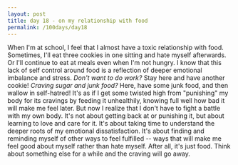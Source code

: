 ```yaml
---
layout: post
title: day 18 - on my relationship with food
permalink: /100days/day18
---
```


When I'm at school, I feel that I almost have a toxic relationship with food. Sometimes, I'll eat three cookies in one sitting and hate myself afterwards. Or I'll continue to eat at meals even when I'm not hungry. I know that this lack of self control around food is a reflection of deeper emotional imbalance and stress. *Don't want to do work?* Stay here and have another cookie! *Craving sugar and junk food?* Here, have some junk food, and then wallow in self-hatred! It's as if I get some twisted high from "punishing" my body for its cravings by feeding it unhealthily, knowing full well how bad it will make me feel later. But now I realize that I don't have to fight a battle with my own body. It's not about getting back at or punishing it, but about learning to love and care for it. It's about taking time to understand the deeper roots of my emotional dissatisfaction. It's about finding and reminding myself of other ways to feel fulfilled -- ways that will make me feel good about myself rather than hate myself. After all, it's just food. Think about something else for a while and the craving will go away. 
